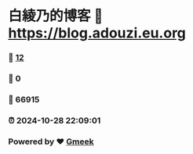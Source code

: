 # 白綾乃的博客 :link: https://blog.adouzi.eu.org 
### :page_facing_up: [12](https://blog.adouzi.eu.org/tag.html) 
### :speech_balloon: 0 
### :hibiscus: 66915 
### :alarm_clock: 2024-10-28 22:09:01 
### Powered by :heart: [Gmeek](https://github.com/Meekdai/Gmeek)
